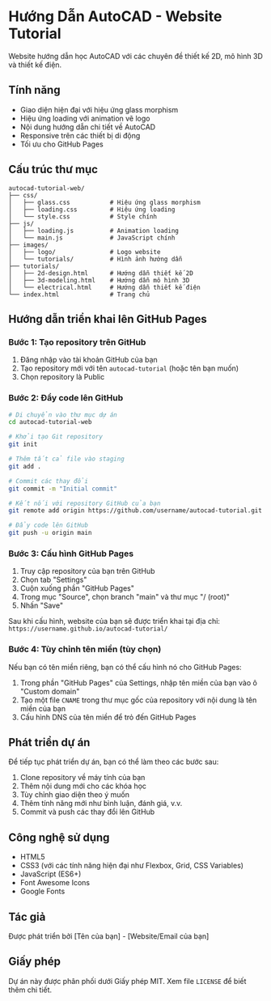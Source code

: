 # Hướng Dẫn AutoCAD - Website Tutorial

Website hướng dẫn học AutoCAD với các chuyên đề thiết kế 2D, mô hình 3D và thiết kế điện.

## Tính năng

- Giao diện hiện đại với hiệu ứng glass morphism
- Hiệu ứng loading với animation vẽ logo
- Nội dung hướng dẫn chi tiết về AutoCAD
- Responsive trên các thiết bị di động
- Tối ưu cho GitHub Pages

## Cấu trúc thư mục

```
autocad-tutorial-web/
├── css/
│   ├── glass.css           # Hiệu ứng glass morphism
│   ├── loading.css         # Hiệu ứng loading
│   └── style.css           # Style chính
├── js/
│   ├── loading.js          # Animation loading
│   └── main.js             # JavaScript chính
├── images/
│   ├── logo/               # Logo website
│   └── tutorials/          # Hình ảnh hướng dẫn
├── tutorials/
│   ├── 2d-design.html      # Hướng dẫn thiết kế 2D
│   ├── 3d-modeling.html    # Hướng dẫn mô hình 3D
│   └── electrical.html     # Hướng dẫn thiết kế điện
└── index.html              # Trang chủ
```

## Hướng dẫn triển khai lên GitHub Pages

### Bước 1: Tạo repository trên GitHub

1. Đăng nhập vào tài khoản GitHub của bạn
2. Tạo repository mới với tên `autocad-tutorial` (hoặc tên bạn muốn)
3. Chọn repository là Public

### Bước 2: Đẩy code lên GitHub

```bash
# Di chuyển vào thư mục dự án
cd autocad-tutorial-web

# Khởi tạo Git repository
git init

# Thêm tất cả file vào staging
git add .

# Commit các thay đổi
git commit -m "Initial commit"

# Kết nối với repository GitHub của bạn
git remote add origin https://github.com/username/autocad-tutorial.git

# Đẩy code lên GitHub
git push -u origin main
```

### Bước 3: Cấu hình GitHub Pages

1. Truy cập repository của bạn trên GitHub
2. Chọn tab "Settings"
3. Cuộn xuống phần "GitHub Pages"
4. Trong mục "Source", chọn branch "main" và thư mục "/ (root)"
5. Nhấn "Save"

Sau khi cấu hình, website của bạn sẽ được triển khai tại địa chỉ: `https://username.github.io/autocad-tutorial/`

### Bước 4: Tùy chỉnh tên miền (tùy chọn)

Nếu bạn có tên miền riêng, bạn có thể cấu hình nó cho GitHub Pages:

1. Trong phần "GitHub Pages" của Settings, nhập tên miền của bạn vào ô "Custom domain"
2. Tạo một file `CNAME` trong thư mục gốc của repository với nội dung là tên miền của bạn
3. Cấu hình DNS của tên miền để trỏ đến GitHub Pages

## Phát triển dự án

Để tiếp tục phát triển dự án, bạn có thể làm theo các bước sau:

1. Clone repository về máy tính của bạn
2. Thêm nội dung mới cho các khóa học
3. Tùy chỉnh giao diện theo ý muốn
4. Thêm tính năng mới như bình luận, đánh giá, v.v.
5. Commit và push các thay đổi lên GitHub

## Công nghệ sử dụng

- HTML5
- CSS3 (với các tính năng hiện đại như Flexbox, Grid, CSS Variables)
- JavaScript (ES6+)
- Font Awesome Icons
- Google Fonts

## Tác giả

Được phát triển bởi [Tên của bạn] - [Website/Email của bạn]

## Giấy phép

Dự án này được phân phối dưới Giấy phép MIT. Xem file `LICENSE` để biết thêm chi tiết. 